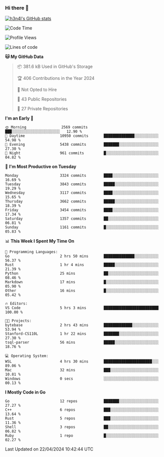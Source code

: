 ### Hi there 👋

[![h3n4l's GitHub stats](https://github-readme-stats.vercel.app/api?username=h3n4l&count_private=true&show_icons=true&theme=radical)](https://github.com/h3n4l/github-readme-stats)

<!--START_SECTION:waka-->
![Code Time](http://img.shields.io/badge/Code%20Time-1%2C866%20hrs%2044%20mins-blue)

![Profile Views](http://img.shields.io/badge/Profile%20Views-0-blue)

![Lines of code](https://img.shields.io/badge/From%20Hello%20World%20I%27ve%20Written-6.7%20million%20lines%20of%20code-blue)

**🐱 My GitHub Data** 

> 📦 381.6 kB Used in GitHub's Storage 
 > 
> 🏆 406 Contributions in the Year 2024
 > 
> 🚫 Not Opted to Hire
 > 
> 📜 43 Public Repositories 
 > 
> 🔑 27 Private Repositories 
 > 
**I'm an Early 🐤** 

```text
🌞 Morning                2569 commits        ███░░░░░░░░░░░░░░░░░░░░░░   12.90 % 
🌆 Daytime                10950 commits       ██████████████░░░░░░░░░░░   54.98 % 
🌃 Evening                5438 commits        ███████░░░░░░░░░░░░░░░░░░   27.30 % 
🌙 Night                  961 commits         █░░░░░░░░░░░░░░░░░░░░░░░░   04.82 % 
```
📅 **I'm Most Productive on Tuesday** 

```text
Monday                   3324 commits        ████░░░░░░░░░░░░░░░░░░░░░   16.69 % 
Tuesday                  3843 commits        █████░░░░░░░░░░░░░░░░░░░░   19.29 % 
Wednesday                3117 commits        ████░░░░░░░░░░░░░░░░░░░░░   15.65 % 
Thursday                 3662 commits        █████░░░░░░░░░░░░░░░░░░░░   18.39 % 
Friday                   3454 commits        ████░░░░░░░░░░░░░░░░░░░░░   17.34 % 
Saturday                 1357 commits        ██░░░░░░░░░░░░░░░░░░░░░░░   06.81 % 
Sunday                   1161 commits        █░░░░░░░░░░░░░░░░░░░░░░░░   05.83 % 
```


📊 **This Week I Spent My Time On** 

```text
💬 Programming Languages: 
Go                       2 hrs 50 mins       ██████████████░░░░░░░░░░░   56.37 % 
Rust                     1 hr 4 mins         █████░░░░░░░░░░░░░░░░░░░░   21.39 % 
Python                   25 mins             ██░░░░░░░░░░░░░░░░░░░░░░░   08.46 % 
Markdown                 17 mins             █░░░░░░░░░░░░░░░░░░░░░░░░   05.90 % 
Other                    16 mins             █░░░░░░░░░░░░░░░░░░░░░░░░   05.42 % 

🔥 Editors: 
VS Code                  5 hrs 3 mins        █████████████████████████   100.00 % 

🐱‍💻 Projects: 
bytebase                 2 hrs 43 mins       █████████████░░░░░░░░░░░░   53.94 % 
Stanford-CS110L          1 hr 22 mins        ███████░░░░░░░░░░░░░░░░░░   27.30 % 
tsql-parser              56 mins             █████░░░░░░░░░░░░░░░░░░░░   18.76 % 

💻 Operating System: 
WSL                      4 hrs 30 mins       ██████████████████████░░░   89.06 % 
Mac                      32 mins             ███░░░░░░░░░░░░░░░░░░░░░░   10.81 % 
Windows                  0 secs              ░░░░░░░░░░░░░░░░░░░░░░░░░   00.13 % 
```

**I Mostly Code in Go** 

```text
Go                       12 repos            ███████░░░░░░░░░░░░░░░░░░   27.27 % 
C++                      6 repos             ███░░░░░░░░░░░░░░░░░░░░░░   13.64 % 
Rust                     5 repos             ███░░░░░░░░░░░░░░░░░░░░░░   11.36 % 
Shell                    3 repos             ██░░░░░░░░░░░░░░░░░░░░░░░   06.82 % 
Ruby                     1 repo              █░░░░░░░░░░░░░░░░░░░░░░░░   02.27 % 
```




 Last Updated on 22/04/2024 10:42:44 UTC
<!--END_SECTION:waka-->

